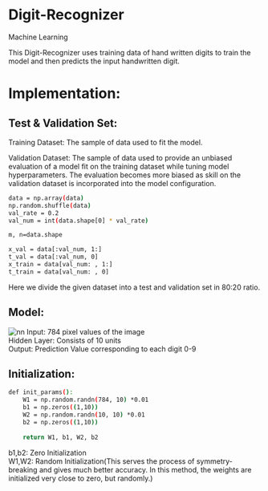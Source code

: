 # Digit-Recognizer
Machine Learning

This Digit-Recognizer uses training data of hand written digits to train the model and then predicts the input handwritten digit.  
# Implementation:
## Test & Validation Set:
Training Dataset: The sample of data used to fit the model.  

Validation Dataset: The sample of data used to provide an unbiased evaluation of a model fit on the training dataset while tuning model hyperparameters. The evaluation becomes more biased as skill on the validation dataset is incorporated into the model configuration.
```bash
data = np.array(data)
np.random.shuffle(data)
val_rate = 0.2
val_num = int(data.shape[0] * val_rate)

m, n=data.shape

x_val = data[:val_num, 1:]
t_val = data[:val_num, 0]
x_train = data[val_num: , 1:]
t_train = data[val_num: , 0]

```
Here we divide the given dataset into a test and validation set in 80:20 ratio.

## Model:

![nn](https://user-images.githubusercontent.com/109758341/187070178-fa383b99-41e5-4c90-8c10-2de23d280eee.png)
Input: 784 pixel values of the image  
Hidden Layer: Consists of 10 units  
Output: Prediction Value corresponding to each digit 0-9  

## Initialization:
```bash
def init_params():
    W1 = np.random.randn(784, 10) *0.01
    b1 = np.zeros((1,10))
    W2 = np.random.randn(10, 10) *0.01
    b2 = np.zeros((1,10))
    
    return W1, b1, W2, b2
```
b1,b2: Zero Initialization  
W1,W2: Random Initialization(This serves the process of symmetry-breaking and gives much better accuracy. In this method, the weights are initialized very close to zero, but randomly.)
